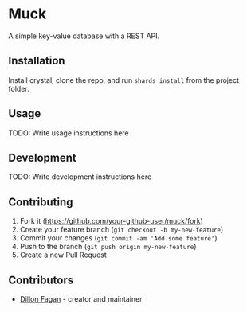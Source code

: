 # Muck

A simple key-value database with a REST API.

## Installation

Install crystal, clone the repo, and run `shards install` from the project folder.

## Usage

TODO: Write usage instructions here

## Development

TODO: Write development instructions here

## Contributing

1. Fork it (<https://github.com/your-github-user/muck/fork>)
2. Create your feature branch (`git checkout -b my-new-feature`)
3. Commit your changes (`git commit -am 'Add some feature'`)
4. Push to the branch (`git push origin my-new-feature`)
5. Create a new Pull Request

## Contributors

- [Dillon Fagan](https://github.com/your-github-user) - creator and maintainer
